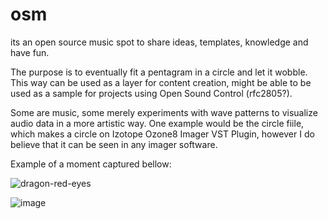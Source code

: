 # osm
its an open source music spot to share ideas, templates, knowledge and have fun.

The purpose is to eventually fit a pentagram in a circle and let it wobble. This way can be used as a layer for content creation, might be able to be used as a sample for projects using Open Sound Control (rfc2805?).

Some are music, some merely experiments with wave patterns to visualize audio data in a more artistic way.
One example would be the circle fiile, which makes a circle on Izotope Ozone8 Imager VST Plugin, however I do believe that it can be seen in any imager software.

Example of a moment captured bellow:

![dragon-red-eyes](https://user-images.githubusercontent.com/82114524/222989169-fef7c50e-4ba7-453f-b42d-c61e306a9f3e.png)

![image](https://user-images.githubusercontent.com/82114524/223013328-c35b7ca9-60ba-42c5-a1f2-ce1f5085b412.png)

